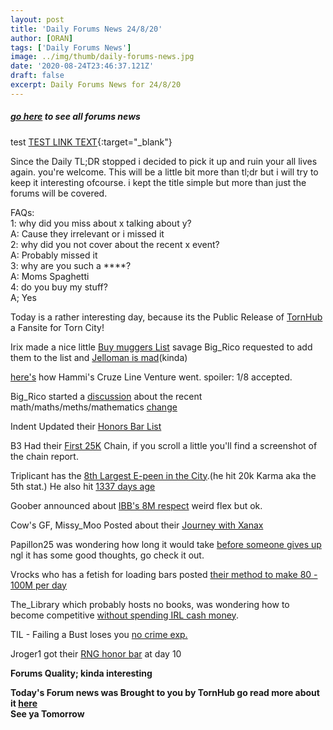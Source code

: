 ```yaml
---
layout: post
title: 'Daily Forums News 24/8/20'
author: [ORAN]
tags: ['Daily Forums News']
image: ../img/thumb/daily-forums-news.jpg
date: '2020-08-24T23:46:37.121Z'
draft: false
excerpt: Daily Forums News for 24/8/20
---
```


##### _[go here](../../tags/daily-forums-news/) to see all forums news_

test [TEST LINK TEXT](https://google.com){:target="_blank"}  

Since the Daily TL;DR stopped i decided to pick it up and ruin your all lives again. you're welcome. This will be a little bit more than tl;dr but i will try to keep it interesting ofcourse. i kept the title simple but more than just the forums will be covered.

FAQs:  
1: why did you miss about x talking about y?  
A: Cause they irrelevant or i missed it  
2: why did you not cover about the recent x event?  
A: Probably missed it  
3: why are you such a ****?  
A: Moms Spaghetti  
4: do you buy my stuff?  
A; Yes  

Today is a rather interesting day, because its the Public Release of [TornHub](https://torn.oran.pw) a Fansite for Torn City!  

Irix made a nice little [Buy muggers List](https://www.torn.com/forums.php#/p=threads&f=2&t=16181516&b=0&a=0) savage Big_Rico requested to add them to the list and [Jelloman is mad](https://www.torn.com/forums.php#/p=threads&f=2&t=16181516&b=0&a=0&start=20&to=20702230)(kinda)  

[here's](https://www.torn.com/forums.php#/p=threads&f=2&t=16181605&b=0&a=0) how Hammi's Cruze Line Venture went. spoiler: 1/8 accepted.  

Big_Rico started a [discussion](https://www.torn.com/forums.php#/p=threads&f=2&t=16181505) about the recent math/maths/meths/mathematics [change](https://www.torn.com/forums.php#/p=threads&f=19&t=16181487&b=0&a=0)

Indent Updated their [Honors Bar List](https://www.torn.com/forums.php?p=threads&f=2&t=16088068&b=0&a=0)  

B3 Had their [First 25K](https://www.torn.com/forums.php#/p=threads&f=16&t=16181618&b=0&a=0&start=0&to=0) Chain, if you scroll a little you'll find a screenshot of the chain report.  

Triplicant has the [8th Largest E-peen in the City](https://www.torn.com/forums.php#/p=threads&f=16&t=16181525).(he hit 20k Karma aka the 5th stat.) He also hit [1337 days age](https://www.torn.com/forums.php#/p=threads&f=16&t=16181584&b=0&a=0)  


Goober announced about [IBB's 8M respect](https://www.torn.com/forums.php#/p=threads&f=16&t=16181535) weird flex but ok.  

Cow's GF, Missy_Moo Posted about their [Journey with Xanax](https://www.torn.com/forums.php#/p=threads&f=16&t=16181507&b=0&a=0)  

Papillon25 was wondering how long it would take [before someone gives up](https://www.torn.com/forums.php#/p=threads&f=2&t=16181563&b=0&a=0) ngl it has some good thoughts, go check it out.  

Vrocks who has a fetish for loading bars posted [their method to make 80 - 100M per day](https://www.torn.com/forums.php#/p=threads&f=2&t=16181601&b=0&a=0)  

The_Library which probably hosts no books, was wondering how to become competitive [without spending IRL cash money](https://www.torn.com/forums.php#/p=threads&f=3&t=16181429&b=0&a=0).  

TIL - Failing a Bust loses you [no crime exp.](https://www.torn.com/forums.php#/p=threads&f=3&t=16181363&b=0&a=0)  

Jroger1 got their [RNG honor bar](https://www.torn.com/forums.php#/p=threads&f=3&t=16181306&b=0&a=0&start=0) at day 10  

**Forums Quality; kinda interesting**

**Today's Forum news was Brought to you by TornHub go read more about it [here](https://torn.oran.pw/welcome-to-tornhub/)  
See ya Tomorrow**
